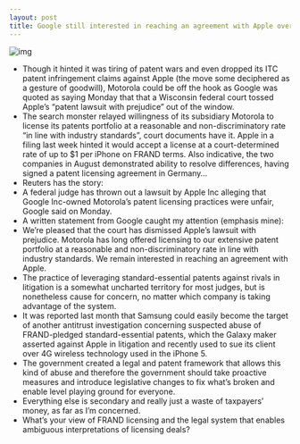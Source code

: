 ```yaml
---
layout: post
title: Google still interested in reaching an agreement with Apple over patents
---
```

![img](http://media.idownloadblog.com/wp-content/uploads/2012/06/Apple-vs-Motorola-lawsuit-image-001.jpg)
* Though it hinted it was tiring of patent wars and even dropped its ITC patent infringement claims against Apple (the move some deciphered as a gesture of goodwill), Motorola could be off the hook as Google was quoted as saying Monday that that a Wisconsin federal court tossed Apple’s “patent lawsuit with prejudice” out of the window.
* The search monster relayed willingness of its subsidiary Motorola to license its patents portfolio at a reasonable and non-discriminatory rate “in line with industry standards”, court documents have it. Apple in a filing last week hinted it would accept a license at a court-determined rate of up to $1 per iPhone on FRAND terms. Also indicative, the two companies in August demonstrated ability to resolve differences, having signed a patent licensing agreement in Germany…
* Reuters has the story:
* A federal judge has thrown out a lawsuit by Apple Inc alleging that Google Inc-owned Motorola’s patent licensing practices were unfair, Google said on Monday.
* A written statement from Google caught my attention (emphasis mine):
* We’re pleased that the court has dismissed Apple’s lawsuit with prejudice. Motorola has long offered licensing to our extensive patent portfolio at a reasonable and non-discriminatory rate in line with industry standards. We remain interested in reaching an agreement with Apple.
* The practice of leveraging standard-essential patents against rivals in litigation is a somewhat uncharted territory for most judges, but is nonetheless cause for concern, no matter which company is taking advantage of the system.
* It was reported last month that Samsung could easily become the target of another antitrust investigation concerning suspected abuse of FRAND-pledged standard-essential patents, which the Galaxy maker asserted against Apple in litigation and recently used to sue its client over 4G wireless technology used in the iPhone 5.
* The government created a legal and patent framework that allows this kind of abuse and therefore the government should take proactive measures and introduce legislative changes to fix what’s broken and enable level playing ground for everyone.
* Everything else is secondary and really just a waste of taxpayers’ money, as far as I’m concerned.
* What’s your view of FRAND licensing and the legal system that enables ambiguous interpretations of licensing deals?

